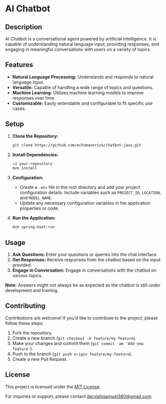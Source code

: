 # AI Chatbot

## Description

AI Chatbot is a conversational agent powered by artificial intelligence. It is capable of understanding natural language input, providing responses, and engaging in meaningful conversations with users on a variety of topics.

## Features

- **Natural Language Processing:** Understands and responds to natural language input.
- **Versatile:** Capable of handling a wide range of topics and questions.
- **Machine Learning:** Utilizes machine learning models to improve responses over time.
- **Customizable:** Easily extendable and configurable to fit specific use cases.

## Setup

1. **Clone the Repository:**

    ```bash
    git clone https://github.com/echomaverick/chatbot-java.git
    ```

2. **Install Dependencies:**

    ```bash
    cd your-repository
    mvn install
    ```

3. **Configuration:**
    - Create a `.env` file in the root directory and add your project configuration details. Include variables such as `PROJECT_ID`, `LOCATION`, and `MODEL_NAME`.
    - Update any necessary configuration variables in the application properties or code.

4. **Run the Application:**

    ```bash
    mvn spring-boot:run
    ```

## Usage

1. **Ask Questions:** Enter your questions or queries into the chat interface.
2. **Get Responses:** Receive responses from the chatbot based on the input provided.
3. **Engage in Conversation:** Engage in conversations with the chatbot on various topics.

**Note:** Answers might not always be as expected as the chatbot is still under development and training.

## Contributing

Contributions are welcome! If you'd like to contribute to the project, please follow these steps:

1. Fork the repository.
2. Create a new branch (`git checkout -b feature/my-feature`).
3. Make your changes and commit them (`git commit -am 'Add new feature'`).
4. Push to the branch (`git push origin feature/my-feature`).
5. Create a new Pull Request.

## License

This project is licensed under the [MIT License](https://opensource.org/licenses/MIT).

For inquiries or support, please contact [dervishisamuel360@gmail.com](mailto:dervishisamuel360@gmail.com).
